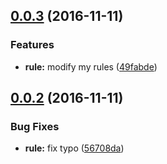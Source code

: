 <a name="0.0.3"></a>
## [0.0.3](https://github.com/abouthiroppy/stylelint-config-sky/compare/v0.0.2...v0.0.3) (2016-11-11)


### Features

* **rule:** modify my rules ([49fabde](https://github.com/abouthiroppy/stylelint-config-sky/commit/49fabde))



<a name="0.0.2"></a>
## [0.0.2](https://github.com/abouthiroppy/stylelint-config-sky/compare/56708da...v0.0.2) (2016-11-11)


### Bug Fixes

* **rule:** fix typo ([56708da](https://github.com/abouthiroppy/stylelint-config-sky/commit/56708da))



